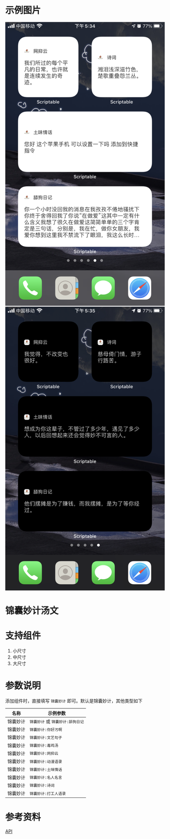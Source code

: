 # 示例图片

![](screenshot2.jpg)![](screenshot1.jpg)

# 锦囊妙计汤文

# 支持组件
1. 小尺寸
2. 中尺寸
2. 大尺寸

# 参数说明
添加组件时，直接填写 `锦囊妙计` 即可。默认是锦囊妙计，其他类型如下

| 名称     | 示例参数                          |
| -------- | --------------------------------- |
| 锦囊妙计 | `锦囊妙计` 或 `锦囊妙计:舔狗日记` |
| 锦囊妙计 | `锦囊妙计:你好污啊`               |
| 锦囊妙计 | `锦囊妙计:文艺句子`               |
| 锦囊妙计 | `锦囊妙计:毒鸡汤`                 |
| 锦囊妙计 | `锦囊妙计:网抑云`                 |
| 锦囊妙计 | `锦囊妙计:动漫语录`               |
| 锦囊妙计 | `锦囊妙计:土味情话`               |
| 锦囊妙计 | `锦囊妙计:名人名言`               |
| 锦囊妙计 | `锦囊妙计:诗词`                   |
| 锦囊妙计 | `锦囊妙计:打工人语录`                   |


# 参考资料
[API](https://wangpinpin.com)
